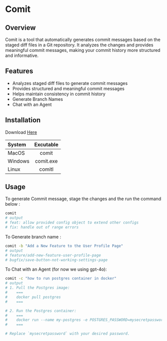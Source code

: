 # Comit

## Overview
Comit is a tool that automatically generates commit messages based on the staged diff files in a Git repository.
It analyzes the changes and provides meaningful commit messages, 
making your commit history more structured and informative.

## Features
- Analyzes staged diff files to generate commit messages
- Provides structured and meaningful commit messages
- Helps maintain consistency in commit history
- Generate Branch Names
- Chat with an Agent

## Installation
Download [Here](https://github.com/issamoxix/Comit/releases)  

| System | Excutable | 
| :---         |     :---:      | 
| MacOS  | comit     | 
| Windows | comit.exe | 
| Linux  | comitl     |


## Usage
To generate Commit message, stage the changes and the run the command below :
```bash
comit
# output
# feat: allow provided config object to extend other configs
# fix: handle out of range errors
```
To Generate branch name :
```bash
comit -b "Add a New Feature to the User Profile Page"
# output
# feature/add-new-feature-user-profile-page
# bugfix/save-button-not-working-settings-page
```
To Chat with an Agent (for now we using gpt-4o):
```bash
comit -c "how to run postgres container in docker"    
# output
# 1. Pull the Postgres image:
#    ===
#    docker pull postgres
#    ===

# 2. Run the Postgres container:
#    ===
#    docker run --name my-postgres -e POSTGRES_PASSWORD=mysecretpassword -d postgres
#    ===

# Replace `mysecretpassword` with your desired password.
```